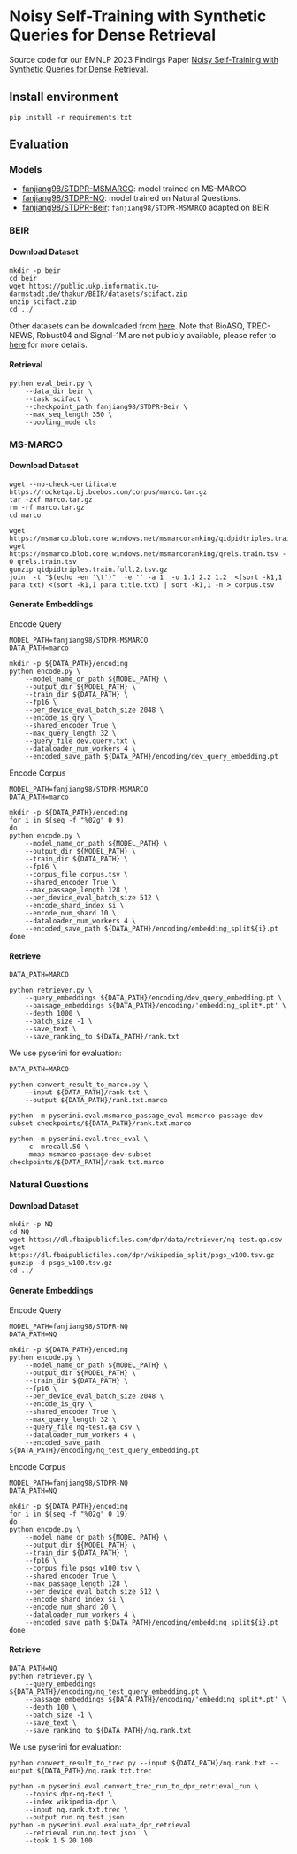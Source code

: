 # Noisy Self-Training with Synthetic Queries for Dense Retrieval
Source code for our EMNLP 2023 Findings Paper [Noisy Self-Training with Synthetic Queries for Dense Retrieval](https://arxiv.org/pdf/2311.15563.pdf).

## Install environment
```shell
pip install -r requirements.txt
```

## Evaluation
### Models
- [fanjiang98/STDPR-MSMARCO](https://huggingface.co/fanjiang98/STDPR-MSMARCO): model trained on MS-MARCO.
- [fanjiang98/STDPR-NQ](https://huggingface.co/fanjiang98/STDPR-NQ): model trained on Natural Questions.
- [fanjiang98/STDPR-Beir](https://huggingface.co/fanjiang98/STDPR-Beir): `fanjiang98/STDPR-MSMARCO` adapted on BEIR.
### BEIR
#### Download Dataset
```shell
mkdir -p beir
cd beir
wget https://public.ukp.informatik.tu-darmstadt.de/thakur/BEIR/datasets/scifact.zip
unzip scifact.zip
cd ../
```
Other datasets can be downloaded from [here](https://public.ukp.informatik.tu-darmstadt.de/thakur/BEIR/datasets/). Note that BioASQ, TREC-NEWS, Robust04 and Signal-1M are not publicly available, please refer to [here](https://github.com/beir-cellar/beir/wiki/Datasets-available) for more details.

#### Retrieval
```shell
python eval_beir.py \
    --data_dir beir \
    --task scifact \
    --checkpoint_path fanjiang98/STDPR-Beir \
    --max_seq_length 350 \
    --pooling_mode cls
```

### MS-MARCO
#### Download Dataset
```shell
wget --no-check-certificate https://rocketqa.bj.bcebos.com/corpus/marco.tar.gz
tar -zxf marco.tar.gz
rm -rf marco.tar.gz
cd marco

wget https://msmarco.blob.core.windows.net/msmarcoranking/qidpidtriples.train.full.2.tsv.gz
wget https://msmarco.blob.core.windows.net/msmarcoranking/qrels.train.tsv -O qrels.train.tsv
gunzip qidpidtriples.train.full.2.tsv.gz
join  -t "$(echo -en '\t')"  -e '' -a 1  -o 1.1 2.2 1.2  <(sort -k1,1 para.txt) <(sort -k1,1 para.title.txt) | sort -k1,1 -n > corpus.tsv
```

#### Generate Embeddings
Encode Query
```shell
MODEL_PATH=fanjiang98/STDPR-MSMARCO
DATA_PATH=marco

mkdir -p ${DATA_PATH}/encoding
python encode.py \
    --model_name_or_path ${MODEL_PATH} \
    --output_dir ${MODEL_PATH} \
    --train_dir ${DATA_PATH} \
    --fp16 \
    --per_device_eval_batch_size 2048 \
    --encode_is_qry \
    --shared_encoder True \
    --max_query_length 32 \
    --query_file dev.query.txt \
    --dataloader_num_workers 4 \
    --encoded_save_path ${DATA_PATH}/encoding/dev_query_embedding.pt
```
Encode Corpus
```shell
MODEL_PATH=fanjiang98/STDPR-MSMARCO
DATA_PATH=marco

mkdir -p ${DATA_PATH}/encoding
for i in $(seq -f "%02g" 0 9)
do
python encode.py \
    --model_name_or_path ${MODEL_PATH} \
    --output_dir ${MODEL_PATH} \
    --train_dir ${DATA_PATH} \
    --fp16 \
    --corpus_file corpus.tsv \
    --shared_encoder True \
    --max_passage_length 128 \
    --per_device_eval_batch_size 512 \
    --encode_shard_index $i \
    --encode_num_shard 10 \
    --dataloader_num_workers 4 \
    --encoded_save_path ${DATA_PATH}/encoding/embedding_split${i}.pt
done
```
#### Retrieve
```shell
DATA_PATH=MARCO

python retriever.py \
    --query_embeddings ${DATA_PATH}/encoding/dev_query_embedding.pt \
    --passage_embeddings ${DATA_PATH}/encoding/'embedding_split*.pt' \
    --depth 1000 \
    --batch_size -1 \
    --save_text \
    --save_ranking_to ${DATA_PATH}/rank.txt
```
We use pyserini for evaluation:
```shell
DATA_PATH=MARCO

python convert_result_to_marco.py \
    --input ${DATA_PATH}/rank.txt \
    --output ${DATA_PATH}/rank.txt.marco

python -m pyserini.eval.msmarco_passage_eval msmarco-passage-dev-subset checkpoints/${DATA_PATH}/rank.txt.marco

python -m pyserini.eval.trec_eval \
    -c -mrecall.50 \
    -mmap msmarco-passage-dev-subset checkpoints/${DATA_PATH}/rank.txt.marco
```

### Natural Questions
#### Download Dataset
```shell
mkdir -p NQ
cd NQ
wget https://dl.fbaipublicfiles.com/dpr/data/retriever/nq-test.qa.csv
wget https://dl.fbaipublicfiles.com/dpr/wikipedia_split/psgs_w100.tsv.gz
gunzip -d psgs_w100.tsv.gz
cd ../
```

#### Generate Embeddings
Encode Query
```shell
MODEL_PATH=fanjiang98/STDPR-NQ
DATA_PATH=NQ

mkdir -p ${DATA_PATH}/encoding
python encode.py \
    --model_name_or_path ${MODEL_PATH} \
    --output_dir ${MODEL_PATH} \
    --train_dir ${DATA_PATH} \
    --fp16 \
    --per_device_eval_batch_size 2048 \
    --encode_is_qry \
    --shared_encoder True \
    --max_query_length 32 \
    --query_file nq-test.qa.csv \
    --dataloader_num_workers 4 \
    --encoded_save_path ${DATA_PATH}/encoding/nq_test_query_embedding.pt
```
Encode Corpus
```shell
MODEL_PATH=fanjiang98/STDPR-NQ
DATA_PATH=NQ

mkdir -p ${DATA_PATH}/encoding
for i in $(seq -f "%02g" 0 19)
do
python encode.py \
    --model_name_or_path ${MODEL_PATH} \
    --output_dir ${MODEL_PATH} \
    --train_dir ${DATA_PATH} \
    --fp16 \
    --corpus_file psgs_w100.tsv \
    --shared_encoder True \
    --max_passage_length 128 \
    --per_device_eval_batch_size 512 \
    --encode_shard_index $i \
    --encode_num_shard 20 \
    --dataloader_num_workers 4 \
    --encoded_save_path ${DATA_PATH}/encoding/embedding_split${i}.pt
done
```
#### Retrieve
```shell
DATA_PATH=NQ
python retriever.py \
    --query_embeddings ${DATA_PATH}/encoding/nq_test_query_embedding.pt \
    --passage_embeddings ${DATA_PATH}/encoding/'embedding_split*.pt' \
    --depth 100 \
    --batch_size -1 \
    --save_text \
    --save_ranking_to ${DATA_PATH}/nq.rank.txt
```
We use pyserini for evaluation:
```shell
python convert_result_to_trec.py --input ${DATA_PATH}/nq.rank.txt --output ${DATA_PATH}/nq.rank.txt.trec

python -m pyserini.eval.convert_trec_run_to_dpr_retrieval_run \
    --topics dpr-nq-test \
    --index wikipedia-dpr \
    --input nq.rank.txt.trec \
    --output run.nq.test.json
python -m pyserini.eval.evaluate_dpr_retrieval 
    --retrieval run.nq.test.json  \
    --topk 1 5 20 100
```
